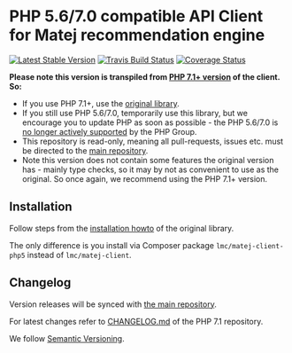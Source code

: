 # PHP 5.6/7.0 compatible API Client for Matej recommendation engine

[![Latest Stable Version](https://img.shields.io/packagist/v/lmc/matej-client-php5.svg?style=flat-square)](https://packagist.org/packages/lmc/matej-client-php5)
[![Travis Build Status](https://img.shields.io/travis/lmc-eu/matej-client-php5/master.svg?style=flat-square)](https://travis-ci.org/lmc-eu/matej-client-php5)
[![Coverage Status](https://img.shields.io/coveralls/lmc-eu/matej-client-php5/master.svg?style=flat-square)](https://coveralls.io/r/lmc-eu/matej-client-php5?branch=master)

**Please note this version is transpiled from [PHP 7.1+ version][original] of the client. So:**

- If you use PHP 7.1+, use the [original library][original]. 
- If you still use PHP 5.6/7.0, temporarily use this library, but we encourage you to update PHP as soon as possible - the PHP 5.6/7.0 is [no longer actively supported](http://php.net/supported-versions.php) by the PHP Group.
- This repository is read-only, meaning all pull-requests, issues etc. must be directed to the [main repository][original].
- Note this version does not contain some features the original version has - mainly type checks, so it may by not as convenient to use as the original. So once again, we recommend using the PHP 7.1+ version.

## Installation

Follow steps from the [installation howto][original-installation] of the original library.

The only difference is you install via Composer package `lmc/matej-client-php5` instead of `lmc/matej-client`.

## Changelog
Version releases will be synced with [the main repository][original].

For latest changes refer to [CHANGELOG.md][original-changelog] of the PHP 7.1 repository. 

We follow [Semantic Versioning](http://semver.org/).

[original]: https://github.com/lmc-eu/matej-client-php
[original-changelog]: https://github.com/lmc-eu/matej-client-php/blob/master/CHANGELOG.md
[original-installation]: https://github.com/OndraM/matej-client-php#installation
